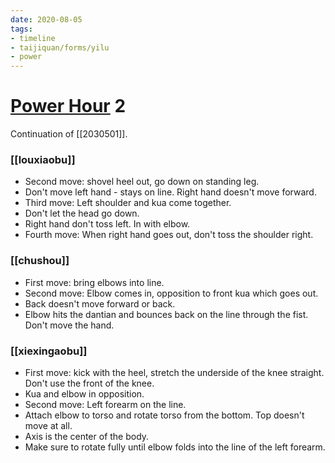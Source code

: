 ```yaml
---
date: 2020-08-05
tags:
- timeline
- taijiquan/forms/yilu
- power
---
```


# [Power Hour](http://practicalmethod.com/2020/08/pm-power-hour-classes/) 2

Continuation of [[2030501]].

### [[louxiaobu]]
* Second move: shovel heel out, go down on standing leg.
* Don't move left hand - stays on line.  Right hand doesn't move forward.
* Third move: Left shoulder and kua come together.
* Don't let the head go down.
* Right hand don't toss left.  In with elbow.
* Fourth move: When right hand goes out, don't toss the shoulder right.

### [[chushou]]
* First move: bring elbows into line.
* Second move: Elbow comes in, opposition to front kua which goes out.
* Back doesn't move forward or back.
* Elbow hits the dantian and bounces back on the line through the fist.  Don't move the hand.

### [[xiexingaobu]]
* First move: kick with the heel, stretch the underside of the knee straight. Don't use the front of the knee.
* Kua and elbow in opposition.
* Second move: Left forearm on the line.
* Attach elbow to torso and rotate torso from the bottom. Top doesn't move at all.
* Axis is the center of the body.
* Make sure to rotate fully until elbow folds into the line of the left forearm.

